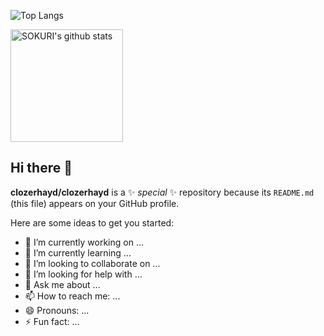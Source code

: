 
![Top Langs](https://github-readme-stats.vercel.app/api/top-langs/?username=clozerhayd&layout=compact)

<a href="https://github.com/clozerhayd"><img align="center" style="height:180px" src="https://github-readme-stats.vercel.app/api?username=clozerhayd&show_icons=true&include_all_commits=true&theme=nord&hide_border=true" alt="SOKURI's github stats" /></a>

## Hi there 👋

**clozerhayd/clozerhayd** is a ✨ _special_ ✨ repository because its `README.md` (this file) appears on your GitHub profile.

Here are some ideas to get you started:

- 🔭 I’m currently working on ...
- 🌱 I’m currently learning ...
- 👯 I’m looking to collaborate on ...
- 🤔 I’m looking for help with ...
- 💬 Ask me about ...
- 📫 How to reach me: ...
- 😄 Pronouns: ...
- ⚡ Fun fact: ...
